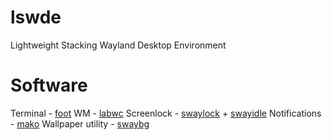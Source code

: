 # lswde
Lightweight Stacking Wayland Desktop Environment

# Software
Terminal - [foot](https://codeberg.org/dnkl/foot)
WM - [labwc](https://github.com/labwc/labwc)
Screenlock - [swaylock](https://github.com/swaywm/swaylock) + [swayidle](https://github.com/swaywm/swayidle)
Notifications - [mako](https://github.com/emersion/mako)
Wallpaper utility - [swaybg](https://github.com/swaywm/swaybg)
